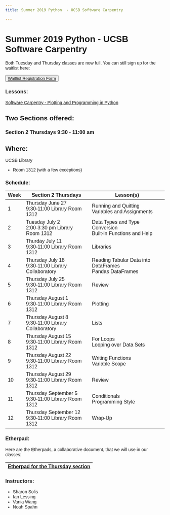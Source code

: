 ```yaml
---
title: Summer 2019 Python  - UCSB Software Carpentry

---
```

<style> body {font-family: sans-serif;}</style>
<link rel="stylesheet" href="https://stackpath.bootstrapcdn.com/bootstrap/4.3.1/css/bootstrap.min.css" integrity="sha384-ggOyR0iXCbMQv3Xipma34MD+dH/1fQ784/j6cY/iJTQUOhcWr7x9JvoRxT2MZw1T" crossorigin="anonymous">
<div class="container">

# Summer 2019 Python  - UCSB Software Carpentry
Both Tuesday and Thursday classes are now full. You can still sign up for the waitlist here:

<button>[Waitlist Registration Form](https://docs.google.com/forms/d/e/1FAIpQLSeefc5qKvOl-DmUqTR9I5WQkU1_rtvGlXX_3SfAUmIUTNyzQQ/viewform?usp=sf_link)</button>

### Lessons:

   [Software Carpentry - Plotting and Programming in Python](https://swcarpentry.github.io/python-novice-gapminder/)

## Two Sections offered:

### Section 2  Thursdays 9:30 - 11:00 am

## Where:

UCSB Library

  - Room 1312 (with a few exceptions)


### Schedule:

| Week | Section 2   Thursdays                                            | Lesson(s)                                                      |
| ---- | ---------------------------------------------------------------- | ---------------------------------------------------------------|
| 1    | Thursday June 27      <br> 9:30-11:00    Library Room 1312       | Running and Quitting <br> Variables and Assignments            |
| 2    | Tuesday July      2   <br> 2:00-3:30 pm  Library Room 1312       | Data Types and Type Conversion <br> Built-in Functions and Help|
| 3    | Thurday July       11 <br> 9:30-11:00    Library Room 1312       | Libraries                                                      |
| 4    | Thursday July      18 <br> 9:30-11:00    Library Collaboratory   | Reading Tabular Data into DataFrames <br> Pandas DataFrames    |
| 5    | Thursday July      25 <br> 9:30-11:00    Library Room 1312       | Review                                                         |
| 6    | Thursday August    1  <br> 9:30-11:00    Library Room 1312       | Plotting                                                       |
| 7    | Thursday August    8  <br> 9:30-11:00    Library Collaboratory   | Lists                                                          |
| 8    | Thursday August    15 <br> 9:30-11:00    Library Room 1312       | For Loops <br> Looping over Data Sets                          |
| 9    | Thursday August    22 <br> 9:30-11:00    Library Room 1312       | Writing Functions <br> Variable Scope                          |
| 10   | Thursday August    29 <br> 9:30-11:00    Library Room 1312       | Review                                                         |
| 11   | Thursday September 5  <br> 9:30-11:00    Library Room 1312       | Conditionals <br> Programming Style                            |
| 12   | Thursday September 12 <br> 9:30-11:00    Library Room 1312       | Wrap-Up                                                        |

### Etherpad:

Here are the Etherpads, a collaborative document, that we will use in our classes:

| [Etherpad for the Thursday section](https://pad.carpentries.org/ucsb-summer19-python-thurs)|
| ---- |


### Instructors:

  - Sharon Solis
  - Ian Lessing
  - Vania Wang
  - Noah Spahn



</div>
